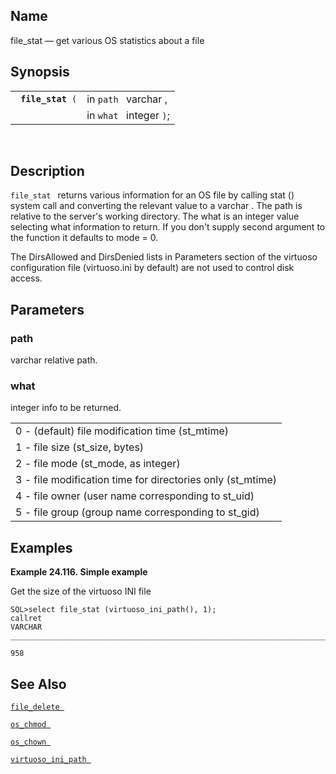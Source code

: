 <div>

<div>

</div>

<div>

## Name

file_stat — get various OS statistics about a file

</div>

<div>

## Synopsis

<div>

|                        |                         |
|------------------------|-------------------------|
| ` `**`file_stat`**` (` | in `path ` varchar ,    |
|                        | in `what ` integer `)`; |

<div>

 

</div>

</div>

</div>

<div>

## Description

`file_stat ` returns various information for an OS file by calling stat
() system call and converting the relevant value to a
<span class="type">varchar</span> . The path is relative to the server's
working directory. The what is an integer value selecting what
information to return. If you don't supply second argument to the
function it defaults to mode = 0.

The DirsAllowed and DirsDenied lists in Parameters section of the
virtuoso configuration file (virtuoso.ini by default) are not used to
control disk access.

</div>

<div>

## Parameters

<div>

### path

<span class="type">varchar </span> relative path.

</div>

<div>

### what

<span class="type">integer </span> info to be returned.

|                                                            |
|------------------------------------------------------------|
| 0 - (default) file modification time (st_mtime)            |
| 1 - file size (st_size, bytes)                             |
| 2 - file mode (st_mode, as integer)                        |
| 3 - file modification time for directories only (st_mtime) |
| 4 - file owner (user name corresponding to st_uid)         |
| 5 - file group (group name corresponding to st_gid)        |

</div>

</div>

<div>

## Examples

<div>

**Example 24.116. Simple example**

<div>

Get the size of the virtuoso INI file

``` screen
SQL>select file_stat (virtuoso_ini_path(), 1);
callret
VARCHAR
_______________________________________________________________________________

958
```

</div>

</div>

  

</div>

<div>

## See Also

<a href="fn_file_delete.html" class="link" title="file_delete"><code
class="function">file_delete </code></a>

<a href="fn_os_chmod.html" class="link" title="os_chmod"><code
class="function">os_chmod </code></a>

<a href="fn_os_chown.html" class="link" title="os_chown"><code
class="function">os_chown </code></a>

<a href="fn_virtuoso_ini_path.html" class="link"
title="virtuoso_ini_path"><code
class="function">virtuoso_ini_path </code></a>

</div>

</div>
